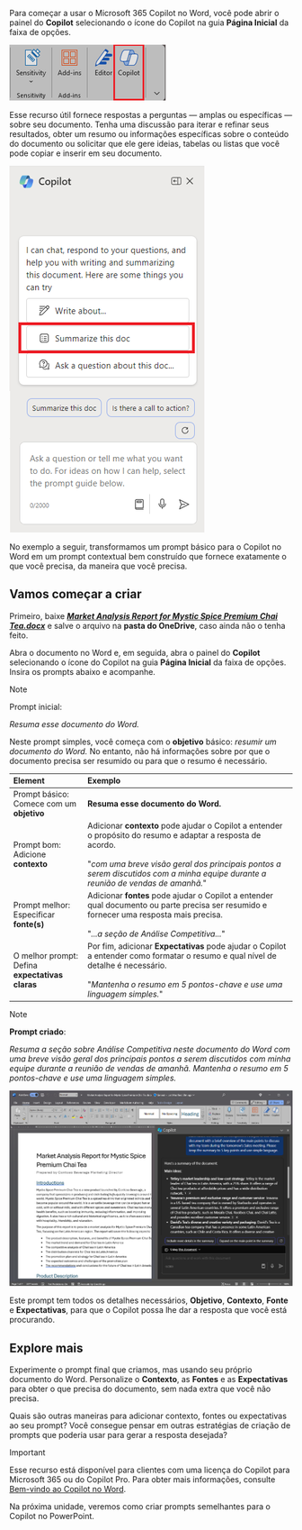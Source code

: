 
Para começar a usar o Microsoft 365 Copilot no Word, você pode abrir o painel do **Copilot** selecionando o ícone do Copilot na guia **Página Inicial** da faixa de opções. 

![Captura de tela do ícone do Copilot na faixa de opções do Word.](../media/copilot-ribbon-word.png)

Esse recurso útil fornece respostas a perguntas — amplas ou específicas — sobre seu documento. Tenha uma discussão para iterar e refinar seus resultados, obter um resumo ou informações específicas sobre o conteúdo do documento ou solicitar que ele gere ideias, tabelas ou listas que você pode copiar e inserir em seu documento.

![Captura de tela do painel do Copilot no Word na primeira abertura.](../media/copilot-pane-word.png)

No exemplo a seguir, transformamos um prompt básico para o Copilot no Word em um prompt contextual bem construído que fornece exatamente o que você precisa, da maneira que você precisa.

## Vamos começar a criar

Primeiro, baixe **_[Market Analysis Report for Mystic Spice Premium Chai Tea.docx](https://go.microsoft.com/fwlink/?linkid=2268826)_** e salve o arquivo na **pasta do OneDrive**, caso ainda não o tenha feito.

Abra o documento no Word e, em seguida, abra o painel do **Copilot** selecionando o ícone do Copilot na guia **Página Inicial** da faixa de opções. Insira os prompts abaixo e acompanhe.

> [!NOTE]
> Prompt inicial:
>
> _Resuma esse documento do Word._

Neste prompt simples, você começa com o **objetivo** básico: _resumir um documento do Word._ No entanto, não há informações sobre por que o documento precisa ser resumido ou para que o resumo é necessário.

| Element | Exemplo |
| :------ | :------- |
| Prompt básico: <br>Comece com um **objetivo** | **Resuma esse documento do Word.** |
| Prompt bom: <br>Adicione **contexto** | Adicionar **contexto** pode ajudar o Copilot a entender o propósito do resumo e adaptar a resposta de acordo.<br><br>"_com uma breve visão geral dos principais pontos a serem discutidos com a minha equipe durante a reunião de vendas de amanhã._" |
| Prompt melhor: <br>Especificar **fonte(s)** | Adicionar **fontes** pode ajudar o Copilot a entender qual documento ou parte precisa ser resumido e fornecer uma resposta mais precisa.<br><br>"_...a seção de Análise Competitiva..._" |
| O melhor prompt: <br>Defina **expectativas claras** | Por fim, adicionar **Expectativas** pode ajudar o Copilot a entender como formatar o resumo e qual nível de detalhe é necessário.<br><br>"_Mantenha o resumo em 5 pontos-chave e use uma linguagem simples._" |

> [!NOTE]
> **Prompt criado**:
>
> _Resuma a seção sobre Análise Competitiva neste documento do Word com uma breve visão geral dos principais pontos a serem discutidos com minha equipe durante a reunião de vendas de amanhã. Mantenha o resumo em 5 pontos-chave e use uma linguagem simples._

[![Faça uma captura de tela dos resultados do prompt criado no documento de exemplo usando o Copilot no Word.](../media/copilot-summarize-results-word.png)](../media/copilot-summarize-results-word.png#lightbox)

Este prompt tem todos os detalhes necessários, **Objetivo**, **Contexto**, **Fonte** e **Expectativas**, para que o Copilot possa lhe dar a resposta que você está procurando. 

## Explore mais

Experimente o prompt final que criamos, mas usando seu próprio documento do Word. Personalize o **Contexto**, as **Fontes** e as **Expectativas** para obter o que precisa do documento, sem nada extra que você não precisa.

Quais são outras maneiras para adicionar contexto, fontes ou expectativas ao seu prompt? Você consegue pensar em outras estratégias de criação de prompts que poderia usar para gerar a resposta desejada?

> [!IMPORTANT]
> Esse recurso está disponível para clientes com uma licença do Copilot para Microsoft 365 ou do Copilot Pro. Para obter mais informações, consulte [Bem-vindo ao Copilot no Word](https://support.microsoft.com/en-us/office/welcome-to-copilot-in-word-2135e85f-a467-463b-b2f0-c51a46d625d1).

Na próxima unidade, veremos como criar prompts semelhantes para o Copilot no PowerPoint.
